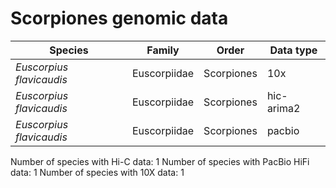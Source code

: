 # Scorpiones genomic data

| Species | Family | Order | Data type |
| -- | --- | --- | --- |
| *Euscorpius flavicaudis* | Euscorpiidae | Scorpiones | 10x |
| *Euscorpius flavicaudis* | Euscorpiidae | Scorpiones | hic-arima2 |
| *Euscorpius flavicaudis* | Euscorpiidae | Scorpiones | pacbio |

Number of species with Hi-C data: 1
Number of species with PacBio HiFi data: 1
Number of species with 10X data: 1
